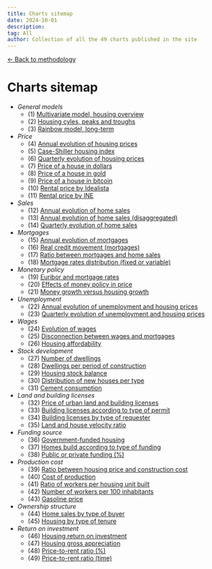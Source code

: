 ```yaml
---
title: Charts sitemap
date: 2024-10-01
description:
tag: All
author: Collection of all the 49 charts published in the site
---
```


<div class="meta-line"><a class="meta-back" href="/methodology#data-base-access">← Back to methodology</a></div>

# Charts sitemap

+ _General models_
  * (1) [Multivariate model, housing overview](/images/multivariate.png)
  * (2) [Housing cyles, peaks and troughs](/images/rainbow.png)
  * (3) [Rainbow model, long-term](/images/rainbowmax.png)
+ _Price_
  * (4) [Annual evolution of housing prices](/images/priceyearly.png)
  * (5) [Case-Shiller housing index](/images/ipvvr.png)
  * (6) [Quarterly evolution of housing prices](/images/pricequarterly.png)
  * (7) [Price of a house in dollars](/images/housedollar.png)
  * (8) [Price of a house in gold](/images/housegold.png)
  * (9) [Price of a house in bitcoin](/images/housebitcoin.png)
  * (10) [Rental price by Idealista](/images/rentprice1.png)
  * (11) [Rental price by INE](/images/rentprice2.png)
+ _Sales_
  * (12) [Annual evolution of home sales](/images/salesyearly1.png)
  * (13) [Annual evolution of home sales (disaggregated)](/images/salesyearly2.png)
  * (14) [Quarterly evolution of home sales](/images/salesquarterly.png)
+ _Mortgages_
  * (15) [Annual evolution of mortgages](/images/credityearly.png)
  * (16) [Real credit movement (mortgages)](/images/creditmovement.png)
  * (17) [Ratio between mortgages and home sales](/images/creditratio.png)
  * (18) [Mortgage rates distribution (fixed or variable)](/images/typemortgage.png)
+ _Monetary policy_
  * (19) [Euribor and mortgage rates](/images/euribor.png)
  * (20) [Effects of money policy in price](/images/pricemoneypolicy.png)
  * (21) [Money growth versus housing growth](/images/moneygrowth.png)
+ _Unemployment_
  * (22) [Annual evolution of unemployment and housing prices](/images/labor1.png)
  * (23) [Quarterly evolution of unemployment and housing prices](/images/labor2.png)
+ _Wages_
  * (24) [Evolution of wages](/images/wageyearly.png)
  * (25) [Disconnection between wages and mortgages](/images/wageratio.png)
  * (26) [Housing affordability](/images/wageaffordability.png)
+ _Stock development_
  * (27) [Number of dwellings](/images/stockyearly.png)
  * (28) [Dwellings per period of construction](/images/stockperiods.png)
  * (29) [Housing stock balance](/images/stockbalance.png)
  * (30) [Distribution of new houses per type](/images/typehouse.png)
  * (31) [Cement consumption](/images/cement.png)
+ _Land and building licenses_
  * (32) [Price of urban land and building licenses](/images/permitsland.png)
  * (33) [Building licenses according to type of permit](/images/permitstype.png)
  * (34) [Building licenses by type of requester](/images/permitsdistribution.png)
  * (35) [Land and house velocity ratio](/images/velocity.png)
+ _Funding source_
  * (36) [Government-funded housing](/images/publichousing.png)
  * (37) [Homes build according to type of funding](/images/publicprivate.png)
  * (38) [Public or private funding (%)](/images/publicprivateper.png)
+ _Production cost_
  * (39) [Ratio between housing price and construction cost](/images/costratio.png)
  * (40) [Cost of production](/images/costchange.png)
  * (41) [Ratio of workers per housing unit built](/images/workersperunit.png)
  * (42) [Number of workers per 100 inhabitants](/images/employed100.png)
  * (43) [Gasoline price](/images/gasoline.png)
+ _Ownership structure_
  * (44) [Home sales by type of buyer](/images/buyer.png)
  * (45) [Housing by type of tenure](/images/tenure.png)
+ _Return on investment_
  * (46) [Housing return on investment](/images/roinet.png)
  * (47) [Housing gross appreciation](/images/roigross.png)
  * (48) [Price-to-rent ratio (%)](/images/rentratio.png)
  * (49) [Price-to-rent ratio (time)](/images/renttime.png)
